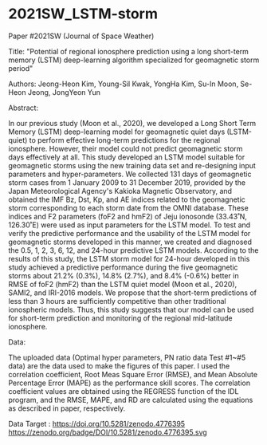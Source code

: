 # 2021SW_LSTM-storm

Paper #2021SW (Journal of Space Weather)

Title: "Potential of regional ionosphere prediction using a long short-term memory (LSTM) deep-learning algorithm specialized for geomagnetic storm period"

Authors: Jeong-Heon Kim, Young-Sil Kwak, YongHa Kim, Su-In Moon, Se-Heon Jeong, JongYeon Yun

Abstract:

In our previous study (Moon et al., 2020), we developed a Long Short Term Memory (LSTM) deep-learning model for geomagnetic quiet days (LSTM-quiet) to perform effective long-term predictions for the regional ionosphere. However, their model could not predict geomagnetic storm days effectively at all. This study developed an LSTM model suitable for geomagnetic storms using the new training data set and re-designing input parameters and hyper-parameters. We collected 131 days of geomagnetic storm cases from 1 January 2009 to 31 December 2019, provided by the Japan Meteorological Agency's Kakioka Magnetic Observatory, and obtained the IMF Bz, Dst, Kp, and AE indices related to the geomagnetic storm corresponding to each storm date from the OMNI database. These indices and F2 parameters (foF2 and hmF2) of Jeju ionosonde (33.43˚N, 126.30˚E) were used as input parameters for the LSTM model. To test and verify the predictive performance and the usability of the LSTM model for geomagnetic storms developed in this manner, we created and diagnosed the 0.5, 1, 2, 3, 6, 12, and 24-hour predictive LSTM models. According to the results of this study, the LSTM storm model for 24-hour developed in this study achieved a predictive performance during the five geomagnetic storms about 21.2% (0.3%), 14.8% (2.7%), and 8.4% (-0.6%)  better in RMSE of foF2 (hmF2) than the LSTM quiet model (Moon et al., 2020), SAMI2, and IRI-2016 models. We propose that the short-term predictions of less than 3 hours are sufficiently competitive than other traditional ionospheric models. Thus, this study suggests that our model can be used for short-term prediction and monitoring of the regional mid-latitude ionosphere.

Data:

The uploaded data (Optimal hyper parameters, PN ratio data Test #1~#5 data) are the data used to make the figures of this paper. I used the correlation coefficient, Root Meas Square Error (RMSE), and Mean Absolute Percentage Error (MAPE) as the performance skill scores. The correlation coefficient values are obtained using the REGRESS function of the IDL program, and the RMSE, MAPE, and RD are calculated using the equations as described in paper, respectively.

Data Target : https://doi.org/10.5281/zenodo.4776395
              https://zenodo.org/badge/DOI/10.5281/zenodo.4776395.svg
